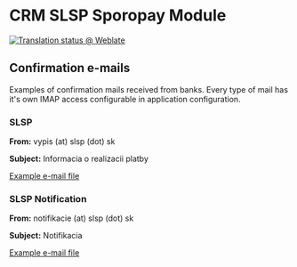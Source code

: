 # CRM SLSP Sporopay Module

[![Translation status @ Weblate](https://hosted.weblate.org/widgets/remp-crm/-/slsp_sporopay-module/svg-badge.svg)](https://hosted.weblate.org/projects/remp-crm/slsp_sporopay-module/)

## Confirmation e-mails

Examples of confirmation mails received from banks. Every type of mail has it's own IMAP access configurable in application configuration.

### SLSP

**From:** vypis (at) slsp (dot) sk

**Subject:** Informacia o realizacii platby

[Example e-mail file](docs/slsp.eml)

### SLSP Notification

**From:** notifikacie (at) slsp (dot) sk

**Subject:** Notifikacia

[Example e-mail file](docs/slsp_notification.eml)
